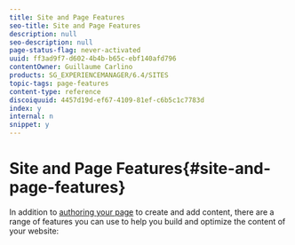 ```yaml
---
title: Site and Page Features
seo-title: Site and Page Features
description: null
seo-description: null
page-status-flag: never-activated
uuid: ff3ad9f7-d602-4b4b-b65c-ebf140afd796
contentOwner: Guillaume Carlino
products: SG_EXPERIENCEMANAGER/6.4/SITES
topic-tags: page-features
content-type: reference
discoiquuid: 4457d19d-ef67-4109-81ef-c6b5c1c7783d
index: y
internal: n
snippet: y
---
```


# Site and Page Features{#site-and-page-features}

In addition to [authoring your page](../../../sites/authoring/using/page-authoring.md) to create and add content, there are a range of features you can use to help you build and optimize the content of your website:
